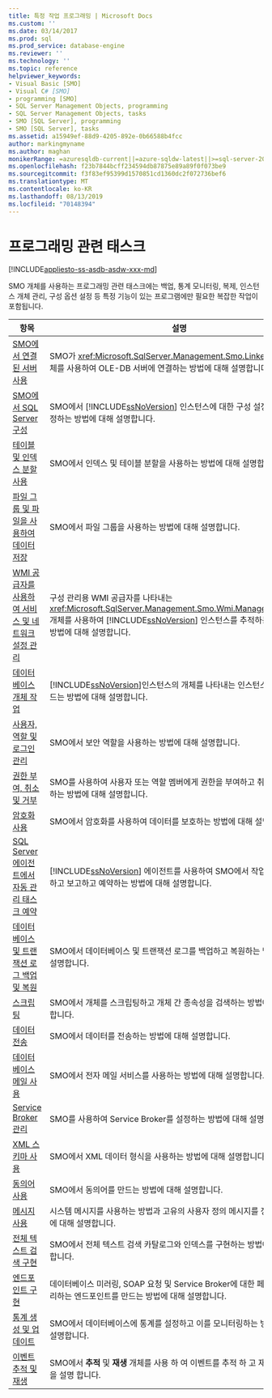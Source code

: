 ```yaml
---
title: 특정 작업 프로그래밍 | Microsoft Docs
ms.custom: ''
ms.date: 03/14/2017
ms.prod: sql
ms.prod_service: database-engine
ms.reviewer: ''
ms.technology: ''
ms.topic: reference
helpviewer_keywords:
- Visual Basic [SMO]
- Visual C# [SMO]
- programming [SMO]
- SQL Server Management Objects, programming
- SQL Server Management Objects, tasks
- SMO [SQL Server], programming
- SMO [SQL Server], tasks
ms.assetid: a15949ef-88d9-4205-892e-0b66588b4fcc
author: markingmyname
ms.author: maghan
monikerRange: =azuresqldb-current||=azure-sqldw-latest||>=sql-server-2016||=sqlallproducts-allversions||>=sql-server-linux-2017||=azuresqldb-mi-current
ms.openlocfilehash: f23b7844bcff234594db87875e89a89f0f073be9
ms.sourcegitcommit: f3f83ef95399d1570851cd1360dc2f072736bef6
ms.translationtype: MT
ms.contentlocale: ko-KR
ms.lasthandoff: 08/13/2019
ms.locfileid: "70148394"
---
```

# <a name="programming-specific-tasks"></a>프로그래밍 관련 태스크
[!INCLUDE[appliesto-ss-asdb-asdw-xxx-md](../../../includes/appliesto-ss-asdb-asdw-xxx-md.md)]

  SMO 개체를 사용하는 프로그래밍 관련 태스크에는 백업, 통계 모니터링, 복제, 인스턴스 개체 관리, 구성 옵션 설정 등 특정 기능이 있는 프로그램에만 필요한 복잡한 작업이 포함됩니다.  
  
|항목|설명|  
|-----------|-----------------|  
|[SMO에서 연결된 서버 사용](../../../relational-databases/server-management-objects-smo/tasks/using-linked-servers-in-smo.md)|SMO가 <xref:Microsoft.SqlServer.Management.Smo.LinkedServer> 개체를 사용하여 OLE-DB 서버에 연결하는 방법에 대해 설명합니다.|  
|[SMO에서 SQL Server 구성](../../../relational-databases/server-management-objects-smo/tasks/configuring-sql-server-in-smo.md)|SMO에서 [!INCLUDE[ssNoVersion](../../../includes/ssnoversion-md.md)] 인스턴스에 대한 구성 설정을 보고 수정하는 방법에 대해 설명합니다.|  
|[테이블 및 인덱스 분할 사용](../../../relational-databases/server-management-objects-smo/tasks/using-table-and-index-partitioning.md)|SMO에서 인덱스 및 테이블 분할을 사용하는 방법에 대해 설명합니다.|  
|[파일 그룹 및 파일을 사용하여 데이터 저장](../../../relational-databases/server-management-objects-smo/tasks/using-filegroups-and-files-to-store-data.md)|SMO에서 파일 그룹을 사용하는 방법에 대해 설명합니다.|  
|[WMI 공급자를 사용하여 서비스 및 네트워크 설정 관리](../../../relational-databases/server-management-objects-smo/tasks/managing-services-and-network-settings-by-using-wmi-provider.md)|구성 관리용 WMI 공급자를 나타내는 <xref:Microsoft.SqlServer.Management.Smo.Wmi.ManagedComputer> 개체를 사용하여 [!INCLUDE[ssNoVersion](../../../includes/ssnoversion-md.md)] 인스턴스를 추적하는 여러 가지 방법에 대해 설명합니다.|  
|[데이터베이스 개체 작업](../../../relational-databases/server-management-objects-smo/tasks/creating-altering-and-removing-database-objects.md)|[!INCLUDE[ssNoVersion](../../../includes/ssnoversion-md.md)]인스턴스의 개체를 나타내는 인스턴스 클래스를 만드는 방법에 대해 설명합니다.|  
|[사용자, 역할 및 로그인 관리](../../../relational-databases/server-management-objects-smo/tasks/managing-users-roles-and-logins.md)|SMO에서 보안 역할을 사용하는 방법에 대해 설명합니다.|  
|[권한 부여, 취소 및 거부](../../../relational-databases/server-management-objects-smo/tasks/granting-revoking-and-denying-permissions.md)|SMO를 사용하여 사용자 또는 역할 멤버에게 권한을 부여하고 취소하고 거부하는 방법에 대해 설명합니다.|  
|[암호화 사용](../../../relational-databases/server-management-objects-smo/tasks/using-encryption.md)|SMO에서 암호화를 사용하여 데이터를 보호하는 방법에 대해 설명합니다.|  
|[SQL Server 에이전트에서 자동 관리 태스크 예약](../../../relational-databases/server-management-objects-smo/tasks/scheduling-automatic-administrative-tasks-in-sql-server-agent.md)|[!INCLUDE[ssNoVersion](../../../includes/ssnoversion-md.md)] 에이전트를 사용하여 SMO에서 작업을 모니터링하고 보고하고 예약하는 방법에 대해 설명합니다.|  
|[데이터베이스 및 트랜잭션 로그 백업 및 복원](../../../relational-databases/server-management-objects-smo/tasks/backing-up-and-restoring-databases-and-transaction-logs.md)|SMO에서 데이터베이스 및 트랜잭션 로그를 백업하고 복원하는 방법에 대해 설명합니다.|  
|[스크립팅](../../../relational-databases/server-management-objects-smo/tasks/scripting.md)|SMO에서 개체를 스크립팅하고 개체 간 종속성을 검색하는 방법에 대해 설명합니다.|  
|[데이터 전송](../../../relational-databases/server-management-objects-smo/tasks/transferring-data.md)|SMO에서 데이터를 전송하는 방법에 대해 설명합니다.|  
|[데이터베이스 메일 사용](../../../relational-databases/server-management-objects-smo/tasks/using-database-mail.md)|SMO에서 전자 메일 서비스를 사용하는 방법에 대해 설명합니다.|  
|[Service Broker 관리](../../../relational-databases/server-management-objects-smo/tasks/managing-service-broker.md)|SMO를 사용하여 Service Broker를 설정하는 방법에 대해 설명합니다.|  
|[XML 스키마 사용](../../../relational-databases/server-management-objects-smo/tasks/using-xml-schemas.md)|SMO에서 XML 데이터 형식을 사용하는 방법에 대해 설명합니다.|  
|[동의어 사용](../../../relational-databases/server-management-objects-smo/tasks/using-synonyms.md)|SMO에서 동의어를 만드는 방법에 대해 설명합니다.|  
|[메시지 사용](../../../relational-databases/server-management-objects-smo/tasks/using-messages.md)|시스템 메시지를 사용하는 방법과 고유의 사용자 정의 메시지를 정의하는 방법에 대해 설명합니다.|  
|[전체 텍스트 검색 구현](../../../relational-databases/server-management-objects-smo/tasks/implementing-full-text-search.md)|SMO에서 전체 텍스트 검색 카탈로그와 인덱스를 구현하는 방법에 대해 설명합니다.|  
|[엔드포인트 구현](../../../relational-databases/server-management-objects-smo/tasks/implementing-endpoints.md)|데이터베이스 미러링, SOAP 요청 및 Service Broker에 대한 페이로드를 처리하는 엔드포인트를 만드는 방법에 대해 설명합니다.|  
|[통계 생성 및 업데이트](../../../relational-databases/server-management-objects-smo/tasks/creating-and-updating-statistics.md)|SMO에서 데이터베이스에 통계를 설정하고 이를 모니터링하는 방법에 대해 설명합니다.|  
|[이벤트 추적 및 재생](../../../relational-databases/server-management-objects-smo/tasks/tracing-and-replaying-events.md)|SMO에서 **추적** 및 **재생** 개체를 사용 하 여 이벤트를 추적 하 고 재생 하는 방법을 설명 합니다.|  
  
  
